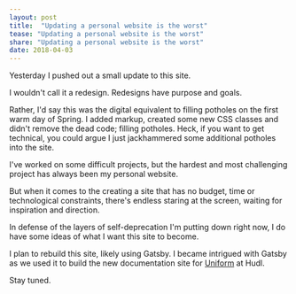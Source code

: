 ```yaml
---
layout: post
title:  "Updating a personal website is the worst"
tease: "Updating a personal website is the worst"
share: "Updating a personal website is the worst"
date: 2018-04-03
---
```


Yesterday I pushed out a small update to this site.

I wouldn't call it a redesign. Redesigns have purpose and goals.

Rather, I'd say this was the digital equivalent to filling potholes on the first warm day of Spring. I added markup, created some new CSS classes and didn't remove the dead code; filling potholes. Heck, if you want to get technical, you could argue I just jackhammered some additional potholes into the site.

I've worked on some difficult projects, but the hardest and most challenging project has always been my personal website.

But when it comes to the creating a site that has no budget, time or technological constraints, there's endless staring at the screen, waiting for inspiration and direction.

In defense of the layers of self-deprecation I'm putting down right now, I do have some ideas of what I want this site to become.

I plan to rebuild this site, likely using Gatsby. I became intrigued with Gatsby as we used it to build the new documentation site for <a href="http://uniform.hudl.com" target="_blank">Uniform</a> at Hudl.

Stay tuned.